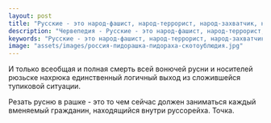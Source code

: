 ```yaml
---
layout: post
title: "Русские - это народ-фашист, народ-террорист, народ-захватчик, народ-оккупант"
description: "Червепедия - Русские - это народ-фашист, народ-террорист, народ-захватчик, народ-оккупант.  Фашистская Пидорашка, Россия, Скотоублюдия"
keywords: "Русские - это народ-фашист, народ-террорист, народ-захватчик, народ-оккупант. Фашистская Пидорашка, Россия, Скотоублюдия"
image: "assets/images/россия-пидорашка-пидораха-скотоублюдия.jpg"
---
```

И только всеобщая и полная смерть всей вонючей русни и носителей рюзьске нахрюка единственный логичный выход из сложившейся тупиковой ситуации.</p>

Резать русню в рашке - это то чем сейчас должен заниматься каждый вменяемый гражданин, находящийся внутри руссорейха. Точка.
